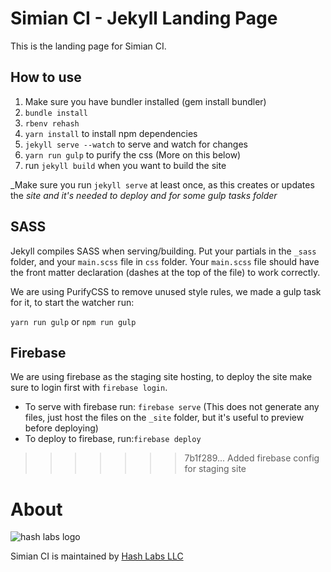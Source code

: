 # Simian CI - Jekyll Landing Page

This is the landing page for Simian CI.

## How to use

1. Make sure you have bundler installed (gem install bundler)
2. `bundle install`
3. `rbenv rehash`
4. `yarn install` to install npm dependencies
5. `jekyll serve --watch` to serve and watch for changes
6. `yarn run gulp` to purify the css (More on this below)
7. run `jekyll build` when you want to build the site

_Make sure you run `jekyll serve` at least once, as this creates or updates the _site and it's needed to deploy and for some gulp tasks folder_

## SASS

Jekyll compiles SASS when serving/building. Put your partials in the `_sass` folder, and your `main.scss` file in `css` folder. Your `main.scss` file should have the front matter declaration (dashes at the top of the file) to work correctly.

We are using PurifyCSS to remove unused style rules, we made a gulp task for it, to start the watcher run:

`yarn run gulp` or `npm run gulp`

## Firebase

We are using firebase as the staging site hosting, to deploy the site make sure to login first with `firebase login`.

- To serve with firebase run: `firebase serve` (This does not generate any files, just host the files on the `_site` folder, but it's useful to preview before deploying)
- To deploy to firebase, run:`firebase deploy`
>>>>>>> 7b1f289... Added firebase config for staging site

# About

![hash labs logo](https://www.hashlabs.com/images/hashlabs_logo_horizontal_02.png)

Simian CI is maintained by [Hash Labs LLC](http://www.hashlabs.com)
